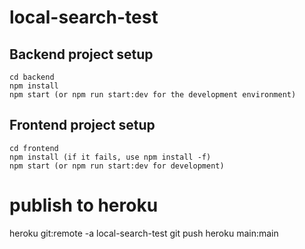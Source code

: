# local-search-test
## Backend project setup
```
cd backend
npm install
npm start (or npm run start:dev for the development environment)
```

## Frontend project setup
```
cd frontend
npm install (if it fails, use npm install -f)
npm start (or npm run start:dev for development)
```

# publish to heroku
heroku git:remote -a local-search-test
git push heroku main:main
